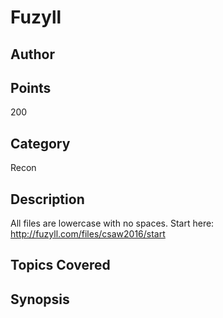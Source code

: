 # Fuzyll
## Author

## Points
200
## Category
Recon
## Description
All files are lowercase with no spaces. Start here: http://fuzyll.com/files/csaw2016/start
## Topics Covered

## Synopsis

